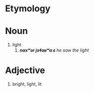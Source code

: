 # Etymology
# Noun
1. light
	1. **_naxʷər jəɬaʁʷaːɕ_** _he saw the light_

# Adjective
1. bright, light, lit